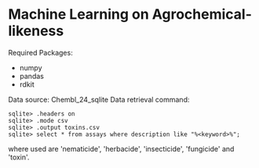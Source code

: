 # Machine Learning on Agrochemical-likeness

Required Packages:
- numpy
- pandas
- rdkit

Data source:
Chembl_24_sqlite
Data retrieval command: 
```
sqlite> .headers on
sqlite> .mode csv
sqlite> .output toxins.csv
sqlite> select * from assays where description like "%<keyword>%";
```
where <keyword> used are 'nematicide', 'herbacide', 'insecticide', 'fungicide' and 'toxin'.

